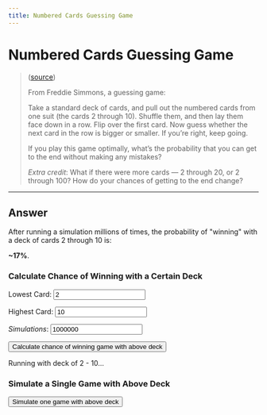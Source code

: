 ```yaml
---
title: Numbered Cards Guessing Game
---
```


# Numbered Cards Guessing Game


> ([source](https://fivethirtyeight.com/features/step-1-game-theory-step-2-step-3-profit/))
>
> From Freddie Simmons, a guessing game:
>
> Take a standard deck of cards, and pull out the numbered cards from one suit (the cards 2 through
> 10). Shuffle them, and then lay them face down in a row. Flip over the first card. Now guess
> whether the next card in the row is bigger or smaller. If you’re right, keep going.
>
> If you play this game optimally, what’s the probability that you can get to the end without making
> any mistakes?
>
> _Extra credit_: What if there were more cards — 2 through 20, or 2 through 100? How do your chances
> of getting to the end change?

---

## Answer

After running a simulation millions of times, the probability of "winning"
with a deck of cards 2 through 10 is:

**\~17%**.

### Calculate Chance of Winning with a Certain Deck

Lowest Card:
<input type="number" id="lowest-card" name="lowest-card"
           placeholder="Minimum value of 2"
           min="10" value="2" />

Highest Card:
<input type="number" id="highest-card" name="highest-card"
           placeholder="Minimum value of 3"
           min="3" value="10" />

_Simulations_:
<input type="number" id="total-simulations" name="total-simulations" value="1000000" step="100" />

<button id="get-percentage-chance">Calculate chance of winning game with above deck</button>

<p id="complete-result">Running with deck of 2 - 10...</p>

### Simulate a Single Game with Above Deck

<button id="simulate">Simulate one game with above deck</button>
<h2 id="result"></h2>
<pre id="log" style="display: none"></pre>

<script>
{% include 2018-08-17-numbered-cards-guessing-game.js %}

document.addEventListener('DOMContentLoaded', function() {
    var log = document.getElementById('log');
    var result = document.getElementById('result');
    var lowest = document.getElementById('lowest-card');
    var highest = document.getElementById('highest-card');

    // Wait 500ms, and simulate our game a million times
    var calculateChanceOfWinning = function(force_lowest, force_highest) {
        var SIMULATIONS = parseInt(document.getElementById('total-simulations').value);
        if (!(SIMULATIONS > 0)) {
            SIMULATIONS = 1000000
        }

        console.log('Running ' + SIMULATIONS.toLocaleString() + ' times...\n---------\n\n');

        var lowest_value = force_lowest || parseInt(lowest.value);
        var highest_value = force_highest || parseInt(highest.value);

        var WON_GAME = 0;
        for (var i = 0; i < SIMULATIONS; i++) {
            if (simulateGuessingGame(lowest_value, highest_value).result) {
                WON_GAME++;
            }
        }

        var complete_results_string =
            'You won ' +
            WON_GAME.toLocaleString() +
            ' times out of ' +
            SIMULATIONS.toLocaleString() +
            ' (' +
            (WON_GAME / SIMULATIONS) * 100 +
            '%)' + ' with a deck of ' +
            lowest_value + ' - ' + highest_value;

        console.log(complete_results_string);

        document.getElementById('complete-result').innerHTML = complete_results_string;
    }
    setTimeout(function() { calculateChanceOfWinning(2, 10) }, 500);

    document.getElementById('get-percentage-chance').addEventListener('click', function(e) {
        document.getElementById('complete-result').innerHTML =
            'Running with deck of ' + lowest.value + ' - ' + highest.value;
        setTimeout(calculateChanceOfWinning, 250);
    });

    document.getElementById('simulate').addEventListener('click', function(e) {
        var game = simulateGuessingGame(parseInt(lowest.value), parseInt(highest.value), true);

        if (log.style.display === 'none') {
            log.style.display = 'block';
        }

        if (game.result) {
            result.style.color = 'green';
            result.innerHTML = 'You Won!';
        } else {
            result.style.color = 'red';
            result.innerHTML = 'You Lost! (Played ' + game.turns + ' turns before you lost)';
        }

        log.innerHTML = game.log;
    });
});

</script>